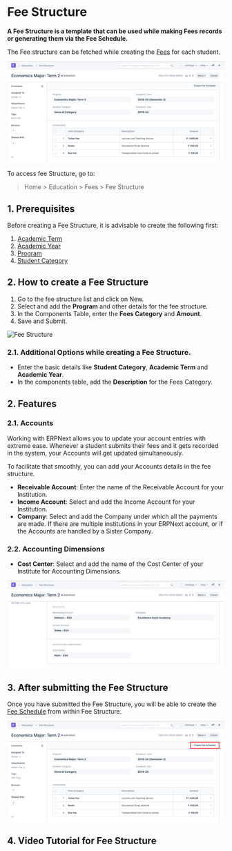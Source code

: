 
# Fee Structure



**A Fee Structure is a template that can be used while making Fees records or generating them via the Fee Schedule.**


The Fee structure can be fetched while creating the [Fees](/docs/en/education/fees) for each student.


![Fee Structure](/files/education-fee-structure-2.png)


To access fee Structure, go to:


> Home > Education > Fees > Fee Structure


## 1. Prerequisites


Before creating a Fee Structure, it is advisable to create the following first:


1. [Academic Term](/docs/en/education/academic-term)
2. [Academic Year](/docs/en/education/academic-year)
3. [Program](/docs/en/education/program)
4. [Student Category](/docs/en/education/student-category)


## 2. How to create a Fee Structure


1. Go to the fee structure list and click on New.
2. Select and add the **Program** and other details for the fee structure.
3. In the Components Table, enter the **Fees Category** and **Amount**.
4. Save and Submit.


![Fee Structure](/files/education-fee-structure-1.gif)


### 2.1. Additional Options while creating a Fee Structure.


* Enter the basic details like **Student Category**, **Academic Term** and **Academic Year**.
* In the components table, add the **Description** for the Fees Category.


## 2. Features


### 2.1. Accounts


Working with ERPNext allows you to update your account entries with extreme ease. Whenever a student submits their fees and it gets recorded in the system, your Accounts will get updated simultaneously.


To facilitate that smoothly, you can add your Accounts details in the fee structure.


* **Receivable Account**: Enter the name of the Receivable Account for your Institution.
* **Income Account**: Select and add the Income Account for your Institution.
* **Company**: Select and add the Company under which all the payments are made. If there are multiple institutions in your ERPNext account, or if the Accounts are handled by a Sister Company.


### 2.2. Accounting Dimensions


* **Cost Center**: Select and add the name of the Cost Center of your Institute for Accounting Dimensions.


![Fee Structure](/files/education-fee-structure-3.png)


## 3. After submitting the Fee Structure


Once you have submitted the Fee Structure, you will be able to create the [Fee Schedule](/docs/en/education/fee-schedule) from within Fee Structure.


![Fee Structure](/files/education-fee-structure-4.png)


## 4. Video Tutorial for Fee Structure










